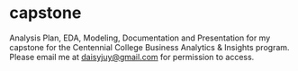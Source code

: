# capstone
Analysis Plan, EDA, Modeling, Documentation and Presentation for my capstone for the Centennial College Business Analytics &amp; Insights program. Please email me at daisyjuy@gmail.com for permission to access.
